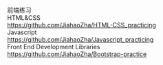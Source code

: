 前端练习<br>
HTML&CSS <br>
https://github.com/JiahaoZha/HTML-CSS_practicing <br>
Javascript<br>
https://github.com/JiahaoZha/Javascript_practicing <br>
Front End Development Libraries<br>
https://github.com/JiahaoZha/Bootstrap-practice<br>